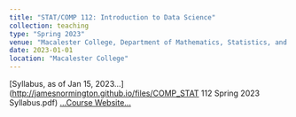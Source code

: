 ```yaml
---
title: "STAT/COMP 112: Introduction to Data Science"
collection: teaching
type: "Spring 2023"
venue: "Macalester College, Department of Mathematics, Statistics, and Computer Science"
date: 2023-01-01
location: "Macalester College"
---
```


[Syllabus, as of Jan 15, 2023...](http://jamesnormington.github.io/files/COMP_STAT 112 Spring 2023 Syllabus.pdf)
[...Course Website...](http://jamesnormington.github.io/112_spring_2023)